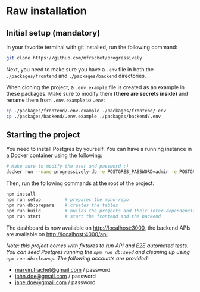 # Raw installation

## Initial setup (mandatory)

In your favorite terminal with git installed, run the following command:

```bash
git clone https://github.com/mfrachet/progressively
```

Next, you need to make sure you have a `.env` file in both the `./packages/frontend` and `./packages/backend` directories.

When cloning the project, a `.env.example` file is created as an example in these packages. Make sure to modify them **(there are secrets inside)** and rename them from `.env.example` to `.env`:

```bash
cp ./packages/frontend/.env.example ./packages/frontend/.env
cp ./packages/backend/.env.example ./packages/backend/.env
```

## Starting the project

You need to install Postgres by yourself. You can have a running instance in a Docker container using the following:

```bash
# Make sure to modify the user and password ;)
docker run --name progressively-db -e POSTGRES_PASSWORD=admin -e POSTGRES_USER=admin -e POSTGRES_DB=progressively -p 5432:5432 -d postgres
```

Then, run the following commands at the root of the project:

```bash
npm install
npm run setup         # prepares the mono-repo
npm run db:prepare    # creates the tables
npm run build         # builds the projects and their inter-dependencies
npm run start         # start the frontend and the backend
```

The dashboard is now available on [http://localhost:3000](http://localhost:3000), the backend APIs are available on [http://localhost:4000/api](http://localhost:4000/api).

_Note: this project comes with fixtures to run API and E2E automated tests. You can seed Postgres running the `npm run db:seed` and cleaning up using `npm run db:cleanup`. The following accounts are provided:_

- marvin.frachet@gmail.com / password
- john.doe@gmail.com / password
- jane.doe@gmail.com / password
